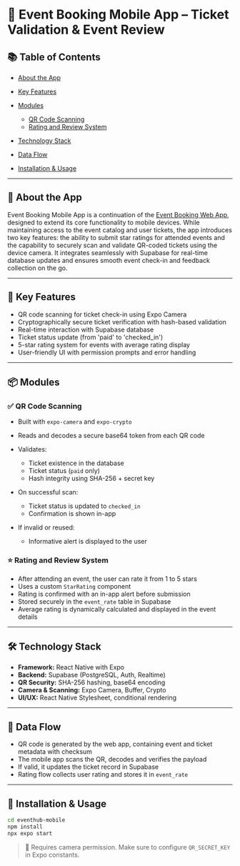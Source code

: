 # 📱 Event Booking Mobile App – Ticket Validation & Event Review 

## 📚 Table of Contents

* [About the App](#about-the-app)
* [Key Features](#key-features)
* [Modules](#modules)

  * [QR Code Scanning](#qr-code-scanning)
  * [Rating and Review System](#rating-and-review-system)
* [Technology Stack](#technology-stack)
* [Data Flow](#data-flow)
* [Installation & Usage](#installation--usage)

---

## 🧩 About the App
Event Booking Mobile App is a continuation of the [Event Booking Web App](#modules), designed to extend its core functionality to mobile devices. While maintaining access to the event catalog and user tickets, the app introduces two key features: the ability to submit star ratings for attended events and the capability to securely scan and validate QR-coded tickets using the device camera. It integrates seamlessly with Supabase for real-time database updates and ensures smooth event check-in and feedback collection on the go.

---

## 🚀 Key Features

* QR code scanning for ticket check-in using Expo Camera
* Cryptographically secure ticket verification with hash-based validation
* Real-time interaction with Supabase database
* Ticket status update (from 'paid' to 'checked\_in')
* 5-star rating system for events with average rating display
* User-friendly UI with permission prompts and error handling

---

## 📦 Modules

### ✅ QR Code Scanning

* Built with `expo-camera` and `expo-crypto`
* Reads and decodes a secure base64 token from each QR code
* Validates:

  * Ticket existence in the database
  * Ticket status (`paid` only)
  * Hash integrity using SHA-256 + secret key
* On successful scan:

  * Ticket status is updated to `checked_in`
  * Confirmation is shown in-app
* If invalid or reused:

  * Informative alert is displayed to the user

### ⭐ Rating and Review System

* After attending an event, the user can rate it from 1 to 5 stars
* Uses a custom `StarRating` component
* Rating is confirmed with an in-app alert before submission
* Stored securely in the `event_rate` table in Supabase
* Average rating is dynamically calculated and displayed in the event details

---

## 🛠 Technology Stack

* **Framework:** React Native with Expo
* **Backend:** Supabase (PostgreSQL, Auth, Realtime)
* **QR Security:** SHA-256 hashing, base64 encoding
* **Camera & Scanning:** Expo Camera, Buffer, Crypto
* **UI/UX:** React Native Stylesheet, conditional rendering

---

## 🔁 Data Flow

* QR code is generated by the web app, containing event and ticket metadata with checksum
* The mobile app scans the QR, decodes and verifies the payload
* If valid, it updates the ticket record in Supabase
* Rating flow collects user rating and stores it in `event_rate`

---

## 🚀 Installation & Usage

```bash
cd eventhub-mobile
npm install
npx expo start
```

> 📱 Requires camera permission. Make sure to configure `QR_SECRET_KEY` in Expo constants.

